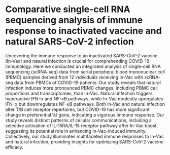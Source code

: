 # Comparative single-cell RNA sequencing analysis of immune response to inactivated vaccine and natural SARS-CoV-2 infection
Uncovering the immune response to an inactivated SARS-CoV-2 vaccine (In-Vac) and natural infection is crucial for comprehending COVID-19 immunology. Here we conducted an integrated analysis of single-cell RNA sequencing (scRNA-seq) data from serial peripheral blood mononuclear cell (PBMC) samples derived from 12 individuals receiving In-Vac with scRNA-seq data from PBMCs of COVID-19 patients. Our study reveals that natural infection induces more pronounced PBMC changes, including PBMC cell proportions and transcriptomes, than In-Vac. Natural infection triggers hyperactive IFN-α and NF-κB pathways, while In-Vac modestly upregulates IFN-α but downregulates NF-κB pathways. Both In-Vac and natural infection alter T/B cell receptor repertoires, but COVID-19 has more significant change in preferential VJ gene, indicating a vigorous immune response. Our study reveals distinct patterns of cellular communications, including a selective activation of IL-15RA/IL-15 receptor pathway after In-Vac boost, suggesting its potential role in enhancing In-Vac-induced immunity. Collectively, our study illuminates multifaceted immune responses to In-Vac and natural infection, providing insights for optimizing SARS-CoV-2 vaccine efficacy.
